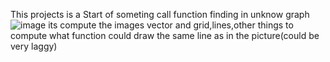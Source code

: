 This projects is a Start of someting call function finding in unknow graph 
![image](https://github.com/user-attachments/assets/5dccf25f-4c30-46f8-89e8-f75c45735670)
its compute the images vector and grid,lines,other things to compute what function could draw the same line as in the picture(could be very laggy)

